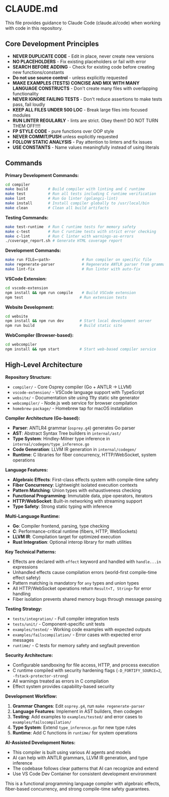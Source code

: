 # CLAUDE.md

This file provides guidance to Claude Code (claude.ai/code) when working with code in this repository.

## Core Development Principles

- **NEVER DUPLICATE CODE** - Edit in place, never create new versions
- **NO PLACEHOLDERS** - Fix existing placeholders or fail with error
- **SEARCH BEFORE ADDING** - Check for existing code before creating new functions/constants
- **Do not use source control** - unless explicitly requested
- **MAKE EXAMPLES (TESTS) CONCISE AND MIX WITH MANY LANGUAGE CONSTRUCTS** - Don't create many files with overlapping functionality
- **NEVER IGNORE FAILING TESTS** - Don't reduce assertions to make tests pass, fail loudly
- **KEEP ALL FILES UNDER 500 LOC** - Break large files into focused modules 
- **RUN LINTER REGULARLY** - lints are strict. Obey them!! DO NOT TURN THEM OFF!!!!
- **FP STYLE CODE** - pure functions over OOP style
- **NEVER COMMIT/PUSH** unless explicitly requested
- **FOLLOW STATIC ANALYSIS** - Pay attention to linters and fix issues
- **USE CONSTANTS** - Name values meaningfully instead of using literals

## Commands

**Primary Development Commands:**
```bash
cd compiler
make build         # Build compiler with linting and C runtime
make test          # Run all tests including C runtime verification
make lint          # Run Go linter (golangci-lint)  
make install       # Install compiler globally to /usr/local/bin
make clean         # Clean all build artifacts
```

**Testing Commands:**
```bash
make test-runtime  # Run C runtime tests for memory safety
make c-test        # Run C runtime tests with strict error checking
make c-lint        # Run C linter with warnings-as-errors
./coverage_report.sh # Generate HTML coverage report
```

**Development Commands:**
```bash
make run FILE=<path>              # Run compiler on specific file
make regenerate-parser            # Regenerate ANTLR parser from grammar
make lint-fix                     # Run linter with auto-fix
```

**VSCode Extension:**
```bash
cd vscode-extension
npm install && npm run compile    # Build VSCode extension
npm test                         # Run extension tests
```

**Website Development:**
```bash
cd website
npm install && npm run dev       # Start local development server
npm run build                    # Build static site
```

**WebCompiler (Browser-based):**
```bash
cd webcompiler  
npm install && npm start         # Start web-based compiler service
```

## High-Level Architecture

**Repository Structure:**
- `compiler/` - Core Osprey compiler (Go + ANTLR → LLVM)
- `vscode-extension/` - VSCode language support with TypeScript
- `website/` - Documentation site using 11ty static site generator
- `webcompiler/` - Node.js web service for browser compilation
- `homebrew-package/` - Homebrew tap for macOS installation

**Compiler Architecture (Go-based):**
- **Parser**: ANTLR4 grammar (`osprey.g4`) generates Go parser
- **AST**: Abstract Syntax Tree builders in `internal/ast/`
- **Type System**: Hindley-Milner type inference in `internal/codegen/type_inference.go`
- **Code Generation**: LLVM IR generation in `internal/codegen/`
- **Runtime**: C libraries for fiber concurrency, HTTP/WebSocket, system operations

**Language Features:**
- **Algebraic Effects**: First-class effects system with compile-time safety
- **Fiber Concurrency**: Lightweight isolated execution contexts
- **Pattern Matching**: Union types with exhaustiveness checking
- **Functional Programming**: Immutable data, pipe operators, iterators
- **HTTP/WebSocket**: Built-in networking with streaming support
- **Type Safety**: Strong static typing with inference

**Multi-Language Runtime:**
- **Go**: Compiler frontend, parsing, type checking
- **C**: Performance-critical runtime (fibers, HTTP, WebSockets)
- **LLVM IR**: Compilation target for optimized execution
- **Rust Integration**: Optional interop library for math utilities

**Key Technical Patterns:**
- Effects are declared with `effect` keyword and handled with `handle...in` expressions
- Unhandled effects cause compilation errors (world-first compile-time effect safety)
- Pattern matching is mandatory for `any` types and union types
- All HTTP/WebSocket operations return `Result<T, String>` for error handling
- Fiber isolation prevents shared memory bugs through message passing

**Testing Strategy:**
- `tests/integration/` - Full compiler integration tests
- `tests/unit/` - Component-specific unit tests  
- `examples/tested/` - Working code examples with expected outputs
- `examples/failscompilation/` - Error cases with expected error messages
- `runtime/` - C tests for memory safety and segfault prevention

**Security Architecture:**
- Configurable sandboxing for file access, HTTP, and process execution
- C runtime compiled with security hardening flags (`-D_FORTIFY_SOURCE=2`, `-fstack-protector-strong`)
- All warnings treated as errors in C compilation
- Effect system provides capability-based security

**Development Workflow:**
1. **Grammar Changes**: Edit `osprey.g4`, run `make regenerate-parser`
2. **Language Features**: Implement in AST builders, then codegen
3. **Testing**: Add examples to `examples/tested/` and error cases to `examples/failscompilation/`
4. **Type System**: Extend `type_inference.go` for new type rules
5. **Runtime**: Add C functions in `runtime/` for system operations

**AI-Assisted Development Notes:**
- This compiler is built using various AI agents and models
- AI can help with ANTLR grammars, LLVM IR generation, and type inference
- The codebase follows clear patterns that AI can recognize and extend
- Use VS Code Dev Container for consistent development environment

This is a functional programming language compiler with algebraic effects, fiber-based concurrency, and strong compile-time safety guarantees.